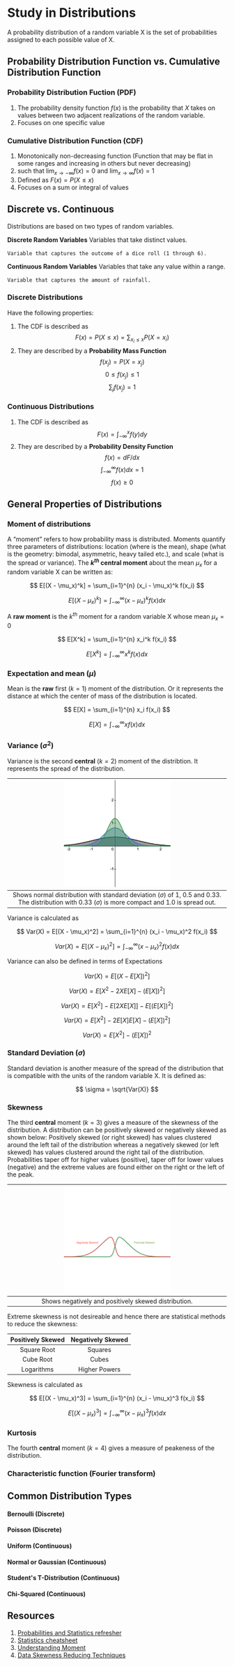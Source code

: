 # Study in Distributions
A probability distribution of a random variable X is the set of probabilities assigned to each possible value of X.

## Probability Distribution Function vs. Cumulative Distribution Function

### Probability Distribution Fuction (PDF)
1. The probability density function $f(x)$ is the probability that $X$ takes on values between two adjacent realizations of the random variable.
2. Focuses on one specific value

### Cumulative Distribution Function (CDF)
1. Monotonically non-decreasing function (Function that may be flat in some ranges and increasing in others but never decreasing)
2. such that $\lim_{x\to-\infty} f(x) = 0$ and $\lim_{x\to\infty} f(x) = 1$
3. Defined as $F(x) = P(X \le x)$
4. Focuses on a sum or integral of values

## Discrete vs. Continuous
Distributions are based on two types of random variables.

**Discrete Random Variables**
Variables that take distinct values. 
```
Variable that captures the outcome of a dice roll (1 through 6).
```

**Continuous Random Variables**
Variables that take any value within a range. 
```
Variable that captures the amount of rainfall.
```

### Discrete Distributions
Have the following properties:
1. The CDF is described as
$$F(x)=P(X \le x) = \sum_{x_i \le x} P(X=x_i)$$
2. They are described by a **Probability Mass Function**
$$f(x_j) = P(X = x_j)$$
$$0 \le f(x_j) \le 1$$
$$\sum_{j}f(x_j)=1$$


### Continuous Distributions
1. The CDF is described as
$$F(x)=\int_{-\infty}^{x}f(y)dy$$
2. They are described by a **Probability Density Function**
$$f(x) = dF/dx$$
$$\int_{-\infty}^{\infty}f(x)dx=1$$
$$f(x) \ge 0$$

## General Properties of Distributions
### Moment of distributions
A “moment” refers to how probability mass is distributed. Moments quantify three parameters of distributions: location (where is the mean), shape (what is the geometry: bimodal, asymmetric, heavy tailed etc.), and scale (what is the spread or variance). The **$k^{th}$ central moment** about the mean $\mu_x$ for a random variable X can be written as:

$$
E[(X - \mu_x)^k] = \sum_{i=1}^{n} (x_i - \mu_x)^k f(x_i)
$$

$$
E[(X - \mu_x)^k] = \int_{-\infty}^{\infty} (x - \mu_x)^k f(x) dx
$$

A **raw moment** is the $k^{th}$ moment for a random variable X whose mean $\mu_x = 0$ 

$$
E[X^k] = \sum_{i=1}^{n} x_i^k f(x_i)
$$

$$
E[X^k] = \int_{-\infty}^{\infty} x^k f(x) dx
$$

### Expectation and mean $(\mu)$
Mean is the **raw** first $(k=1)$ moment of the distribution. Or it represents the distance at which the center of mass of the distribution is located.

$$
E[X] = \sum_{i=1}^{n} x_i f(x_i)
$$

$$
E[X] = \int_{-\infty}^{\infty} x f(x) dx
$$

### Variance $(\sigma^2)$
Variance is the second **central** $(k=2)$ moment of the distribtion. It represents the spread of the distribution.

| <img src="https://github.com/pansworld/probability/blob/1dc0aa73349b4dc47af3dccdf3a8bc5e4604f91a/distirbutions/images/normal_with_diff_variances.png" width="50%" height="50%"> | 
|:--:| 
| Shows normal distribution with standard deviation $(\sigma)$ of 1, 0.5 and 0.33. The distribution with 0.33 $(\sigma)$ is more compact and 1.0 is spread out. |


Variance is calculated as

$$
Var(X) = E[(X - \mu_x)^2] = \sum_{i=1}^{n} (x_i - \mu_x)^2 f(x_i)
$$

$$
Var(X) = E[(X - \mu_x)^2] = \int_{-\infty}^{\infty} (x - \mu_x)^2 f(x) dx
$$

Variance can also be defined in terms of Expectations

$$
Var(X) = E[(X - E[X])^2] 
$$

$$
Var(X) = E[X^2 - 2XE[X] - (E[X])^2]
$$

$$
Var(X) = E[X^2] - E[2XE[X]] - E[(E[X])^2]
$$

$$
Var(X) = E[X^2] - 2E[X]E[X] - (E[X])^2]
$$

$$
Var(X) = E[X^2] - (E[X])^2
$$

### Standard Deviation $(\sigma)$
Standard deviation is another measure of the spread of the distribution that is compatible with the units of the random variable X. It is defined as:

$$
\sigma = \sqrt{Var(X)}
$$

### Skewness
The third **central** moment $(k=3)$ gives a measure of the skewness of the distribution. A distribution can be positively skewed or negatively skewed as shown below: Positively skewed (or right skewed) has values clustered around the left tail of the distribution whereas a negatively skewed (or left skewed) has values clustered around the right tail of the distribution. Probabilities taper off for higher values (positive), taper off for lower values (negative) and the extreme values are found either on the right or the left of the peak.

| <img src="https://github.com/pansworld/probability/blob/359fc15f0533888caeb0f54c21ea168a55f5dd24/distirbutions/images/positive_negative_skewed.png" width="50%" height="50%"> | 
|:--:| 
| Shows negatively and positively skewed distribution. |

Extreme skewness is not desireable and hence there are statistical methods to reduce the skewness:

| Positively Skewed | Negatively Skewed |
|:--:|:------:|
| Square Root | Squares |
| Cube Root | Cubes |
| Logarithms | Higher Powers |

Skewness is calculated as

$$
E[(X - \mu_x)^3] = \sum_{i=1}^{n} (x_i - \mu_x)^3 f(x_i)
$$

$$
E[(X - \mu_x)^3] = \int_{-\infty}^{\infty} (x - \mu_x)^3 f(x) dx
$$

### Kurtosis
The fourth **central** moment  $(k=4)$ gives a measure of peakeness of the distribution.


### Characteristic function (Fourier transform)


## Common Distribution Types
#### Bernoulli (Discrete)

#### Poisson (Discrete)

#### Uniform (Continuous)

#### Normal or Gaussian (Continuous)

#### Student's T-Distribution (Continuous)

#### Chi-Squared (Continuous)

## Resources
1. [Probabilities and Statistics refresher](https://stanford.edu/~shervine/teaching/cs-229/refresher-probabilities-statistics)
2. [Statistics cheatsheet](https://stanford.edu/~shervine/teaching/cme-106/cheatsheet-statistics)
3. [Understanding Moment](https://gregorygundersen.com/blog/2020/04/11/moments/)
4. [Data Skewness Reducing Techniques](https://www.kaggle.com/getting-started/110134)

